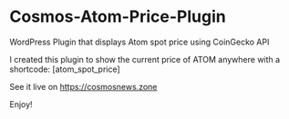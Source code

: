 # Cosmos-Atom-Price-Plugin
WordPress Plugin that displays Atom spot price using CoinGecko API

I created this plugin to show the current price of ATOM anywhere with a shortcode: [atom_spot_price]

See it live on https://cosmosnews.zone

Enjoy!
